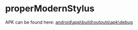 # properModernStylus
APK can be found here: [android\app\build\outputs\apk\debug](android\app\build\outputs\apk\debug)
